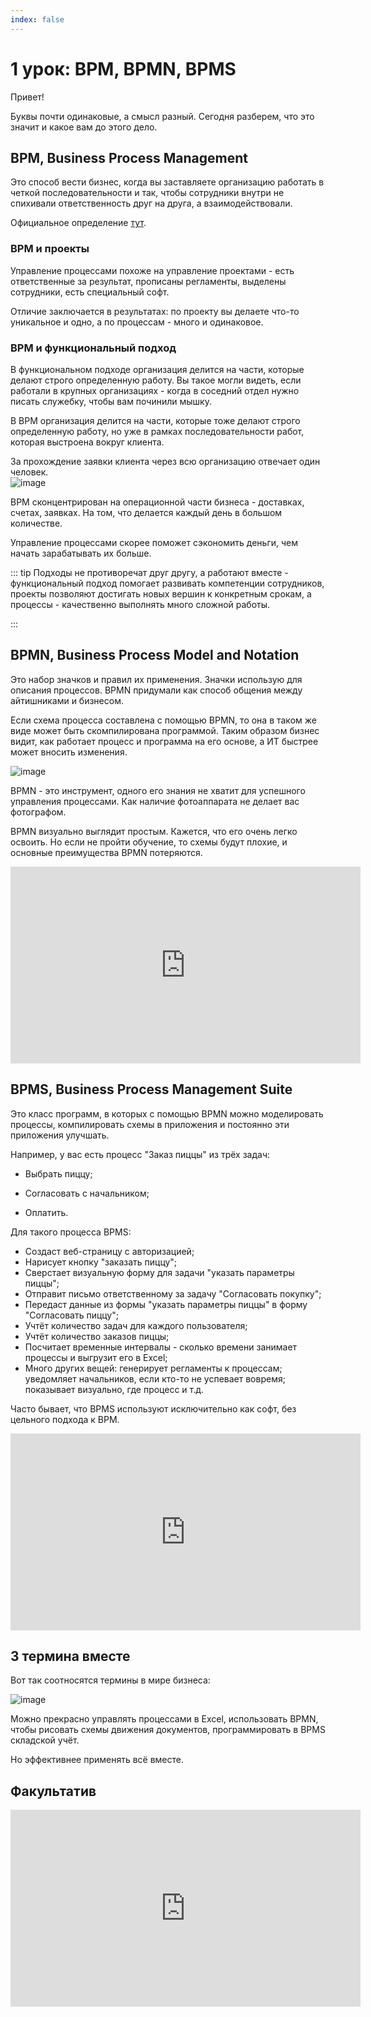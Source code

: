 ```yaml
---
index: false
---
```


# 1 урок: BPM, BPMN, BPMS

Привет!

Буквы почти одинаковые, а смысл разный. Сегодня разберем, что это значит и какое вам до этого дело.

## BPM, Business Process Management

Это способ вести бизнес, когда вы заставляете организацию работать в четкой последовательности и так, чтобы сотрудники внутри не спихивали ответственность друг на друга, а взаимодействовали.

Официальное определение [тут](https://abpmp.org.ru/resource/bpm-glossary/#bpm).

### BPM и проекты

Управление процессами похоже на управление проектами - есть ответственные за результат, прописаны регламенты, выделены сотрудники, есть специальный софт.

Отличие заключается в результатах: по проекту вы делаете что-то уникальное и одно, а по процессам - много и одинаковое.

### BPM и функциональный подход

В функциональном подходе организация делится на части, которые делают строго определенную работу. Вы такое могли видеть, если работали в крупных организациях - когда в соседний отдел нужно писать служебку, чтобы вам починили мышку.

В BPM организация делится на части, которые тоже делают строго определенную работу, но уже в рамках последовательности работ, которая выстроена вокруг клиента.

За прохождение заявки клиента через всю организацию отвечает один человек.  
![image](1_lesson_1.png)

BPM сконцентрирован на операционной части бизнеса - доставках, счетах, заявках. На том, что делается каждый день в большом количестве.

Управление процессами скорее поможет сэкономить деньги, чем начать зарабатывать их больше.

::: tip
Подходы не противоречат друг другу, а работают вместе - функциональный подход помогает развивать компетенции сотрудников, проекты позволяют достигать новых вершин к конкретным срокам, а процессы - качественно выполнять много сложной работы.

:::

## BPMN, Business Process Model and Notation

Это набор значков и правил их применения. Значки использую для описания процессов. BPMN придумали как способ общения между айтишниками и бизнесом.

Если схема процесса составлена с помощью BPMN, то она в таком же виде может быть скомпилирована программой. Таким образом бизнес видит, как работает процесс и программа на его основе, а ИТ быстрее может вносить изменения.

![image](1_lesson_2.png)

BPMN - это инструмент, одного его знания не хватит для успешного управления процессами. Как наличие фотоаппарата не делает вас фотографом.

BPMN визуально выглядит простым. Кажется, что его очень легко освоить. Но если не пройти обучение, то схемы будут плохие, и основные преимущества BPMN потеряются.

<iframe width="560" height="315" src="https://www.youtube.com/embed/AlE3G3IMcqA?si=trNXByxk1jy2Xm8U" title="YouTube video player" frameborder="0" allow="accelerometer; autoplay; clipboard-write; encrypted-media; gyroscope; picture-in-picture; web-share" referrerpolicy="strict-origin-when-cross-origin" allowfullscreen></iframe>

## BPMS, Business Process Management Suite

Это класс программ, в которых с помощью BPMN можно моделировать процессы, компилировать схемы в приложения и постоянно эти приложения улучшать.

Например, у вас есть процесс "Заказ пиццы" из трёх задач:

- Выбрать пиццу;

- Согласовать с начальником;

- Оплатить.

Для такого процесса BPMS:

- Создаст веб-страницу с авторизацией;
- Нарисует кнопку "заказать пиццу";
- Сверстает визуальную форму для задачи "указать параметры пиццы";
- Отправит письмо ответственному за задачу "Согласовать покупку";
- Передаст данные из формы "указать параметры пиццы" в форму "Согласовать пиццу";
- Учтёт количество задач для каждого пользователя;
- Учтёт количество заказов пиццы;
- Посчитает временные интервалы - сколько времени занимает процессы и выгрузит его в Excel;
- Много других вещей: генерирует регламенты к процессам; уведомляет начальников, если кто-то не успевает вовремя; показывает визуально, где процесс и т.д.

Часто бывает, что BPMS используют исключительно как софт, без цельного подхода к BPM.

<iframe width="560" height="315" src="https://www.youtube.com/embed/TkB7OA5VGXg?si=G0ZkDZj9v8BPImcx" title="YouTube video player" frameborder="0" allow="accelerometer; autoplay; clipboard-write; encrypted-media; gyroscope; picture-in-picture; web-share" referrerpolicy="strict-origin-when-cross-origin" allowfullscreen></iframe>

## 3 термина вместе

Вот так соотносятся термины в мире бизнеса:

![image](1_lesson_3.png)

Можно прекрасно управлять процессами в Excel, использовать BPMN, чтобы рисовать схемы движения документов, программировать в BPMS складской учёт.

Но эффективнее применять всё вместе.


## Факультатив

<iframe width="560" height="315" src="https://www.youtube.com/embed/qp6vv_M8hBY?si=5zFyoNjI4Rt3AkdY" title="YouTube video player" frameborder="0" allow="accelerometer; autoplay; clipboard-write; encrypted-media; gyroscope; picture-in-picture; web-share" referrerpolicy="strict-origin-when-cross-origin" allowfullscreen></iframe>
